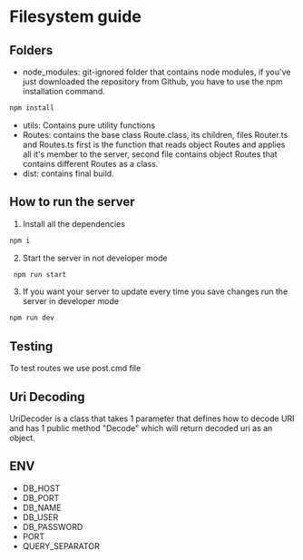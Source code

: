 # Filesystem guide

## Folders

* node_modules: git-ignored folder that contains node modules, if you've just downloaded the repository from Github, you have to use the npm installation command.

```sh
npm install
```

* utils: Contains pure utility functions
* Routes: contains the base class Route.class, its children,  files Router.ts and Routes.ts first is the function that reads object Routes and applies all it's member to the server, second file contains object Routes that contains different Routes as a class.
* dist: contains final build.



## How to run the server

1. Install all the dependencies 
``` sh
npm i
```
2. Start the server in not developer mode 
``` sh
 npm run start
```

3. If you want your server to update every time you save changes run the server in developer mode
``` sh
npm run dev
```

## Testing

To test routes we use post.cmd file


## Uri Decoding

UriDecoder is a class that takes 1 parameter that defines how to decode URI and has 1 public method "Decode" which will return decoded uri as an object.

## ENV

- DB_HOST
- DB_PORT
- DB_NAME
- DB_USER
- DB_PASSWORD
- PORT
- QUERY_SEPARATOR
